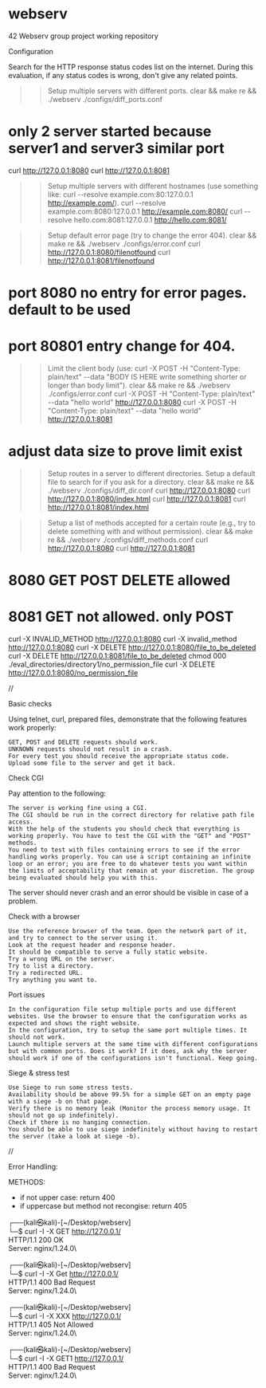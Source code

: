 # webserv
42 Webserv group project working repository

Configuration

Search for the HTTP response status codes list on the internet. During this evaluation, if any status codes is wrong, don't give any related points.

>> Setup multiple servers with different ports.
clear && make re && ./webserv ./configs/diff_ports.conf
# only 2 server started because server1 and server3 similar port
curl http://127.0.0.1:8080
curl http://127.0.0.1:8081

>> Setup multiple servers with different hostnames (use something like: curl --resolve example.com:80:127.0.0.1 http://example.com/).
curl --resolve example.com:8080:127.0.0.1 http://example.com:8080/
curl --resolve hello.com:8081:127.0.0.1 http://hello.com:8081/

>> Setup default error page (try to change the error 404).
clear && make re && ./webserv ./configs/error.conf
curl http://127.0.0.1:8080/filenotfound
curl http://127.0.0.1:8081/filenotfound
# port 8080 no entry for error pages. default to be used
# port 80801 entry change for 404. 

>> Limit the client body (use: curl -X POST -H "Content-Type: plain/text" --data "BODY IS HERE write something shorter or longer than body limit").
clear && make re && ./webserv ./configs/error.conf
curl -X POST -H "Content-Type: plain/text" --data "hello world" http://127.0.0.1:8080
curl -X POST -H "Content-Type: plain/text" --data "hello world" http://127.0.0.1:8081
# adjust data size to prove limit exist

>> Setup routes in a server to different directories.
>> Setup a default file to search for if you ask for a directory.
clear && make re && ./webserv ./configs/diff_dir.conf
curl http://127.0.0.1:8080
curl http://127.0.0.1:8080/index.html
curl http://127.0.0.1:8081
curl http://127.0.0.1:8081/index.html

>> Setup a list of methods accepted for a certain route (e.g., try to delete something with and without permission).
clear && make re && ./webserv ./configs/diff_methods.conf
curl http://127.0.0.1:8080
curl http://127.0.0.1:8081
# 8080 GET POST DELETE allowed
# 8081 GET not allowed. only POST
curl -X INVALID_METHOD http://127.0.0.1:8080
curl -X invalid_method http://127.0.0.1:8080
curl -X DELETE http://127.0.0.1:8080/file_to_be_deleted
curl -X DELETE http://127.0.0.1:8081/file_to_be_deleted
chmod 000 ./eval_directories/directory1/no_permission_file
curl -X DELETE http://127.0.0.1:8080/no_permission_file

//

Basic checks

Using telnet, curl, prepared files, demonstrate that the following
features work properly:

    GET, POST and DELETE requests should work.
    UNKNOWN requests should not result in a crash.
    For every test you should receive the appropriate status code.
    Upload some file to the server and get it back.

Check CGI

Pay attention to the following:

    The server is working fine using a CGI.
    The CGI should be run in the correct directory for relative path file access.
    With the help of the students you should check that everything is working properly. You have to test the CGI with the "GET" and "POST" methods.
    You need to test with files containing errors to see if the error handling works properly. You can use a script containing an infinite loop or an error; you are free to do whatever tests you want within the limits of acceptability that remain at your discretion. The group being evaluated should help you with this.

The server should never crash and an error should be visible in case of a problem.

Check with a browser

    Use the reference browser of the team. Open the network part of it, and try to connect to the server using it.
    Look at the request header and response header.
    It should be compatible to serve a fully static website.
    Try a wrong URL on the server.
    Try to list a directory.
    Try a redirected URL.
    Try anything you want to.

Port issues

    In the configuration file setup multiple ports and use different websites. Use the browser to ensure that the configuration works as expected and shows the right website.
    In the configuration, try to setup the same port multiple times. It should not work.
    Launch multiple servers at the same time with different configurations but with common ports. Does it work? If it does, ask why the server should work if one of the configurations isn't functional. Keep going.

Siege & stress test

    Use Siege to run some stress tests.
    Availability should be above 99.5% for a simple GET on an empty page with a siege -b on that page.
    Verify there is no memory leak (Monitor the process memory usage. It should not go up indefinitely).
    Check if there is no hanging connection.
    You should be able to use siege indefinitely without having to restart the server (take a look at siege -b).


//


Error Handling:

METHODS:
* if not upper case: return 400
* if uppercase but method not recongise: return 405


┌──(kali㉿kali)-[~/Desktop/webserv]\
└─$ curl -I -X GET http://127.0.0.1/ \
HTTP/1.1 200 OK\
Server: nginx/1.24.0\

┌──(kali㉿kali)-[~/Desktop/webserv]\
└─$ curl -I -X Get http://127.0.0.1/ \
HTTP/1.1 400 Bad Request\
Server: nginx/1.24.0\

┌──(kali㉿kali)-[~/Desktop/webserv]\
└─$ curl -I -X XXX http://127.0.0.1/ \
HTTP/1.1 405 Not Allowed\
Server: nginx/1.24.0\

┌──(kali㉿kali)-[~/Desktop/webserv]\
└─$ curl -I -X GET1 http://127.0.0.1/ \
HTTP/1.1 400 Bad Request\
Server: nginx/1.24.0\

